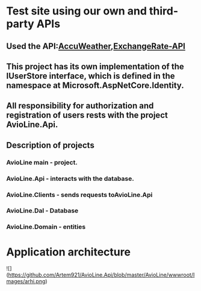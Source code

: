 # Test site using our own and third-party APIs
## Used the API:[AccuWeather](https://developer.accuweather.com/),[ExchangeRate-API](https://www.exchangerate-api.com/)

## This project has its own implementation of the IUserStore interface, which is defined in the namespace at Microsoft.AspNetCore.Identity.
## All responsibility for authorization and registration of users rests with the project AvioLine.Api.

## Description of projects
### AvioLine main - project.
### AvioLine.Api -  interacts with the database.
### AvioLine.Clients - sends requests toAvioLine.Api
### AvioLine.Dal - Database
### AvioLine.Domain - entities

# Application architecture
![] (https://github.com/Artem921/AvioLine.Api/blob/master/AvioLine/wwwroot/Images/arhi.png)
